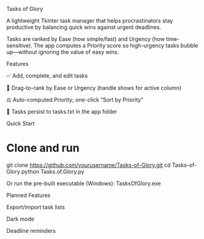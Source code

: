 Tasks of Glory

A lightweight Tkinter task manager that helps procrastinators stay productive by balancing quick wins against urgent deadlines.

Tasks are ranked by Ease (how simple/fast) and Urgency (how time-sensitive). The app computes a Priority score so high-urgency tasks bubble up—without ignoring the value of easy wins.

Features

✅ Add, complete, and edit tasks

🔀 Drag-to-rank by Ease or Urgency (handle shows for active column)

⚖️ Auto-computed Priority; one-click “Sort by Priority”

💾 Tasks persist to tasks.txt in the app folder

Quick Start
# Clone and run
git clone https://github.com/yourusername/Tasks-of-Glory.git
cd Tasks-of-Glory
python Tasks.of.Glory.py


Or run the pre-built executable (Windows):
TasksOfGlory.exe

Planned Features

Export/import task lists

Dark mode

Deadline reminders
